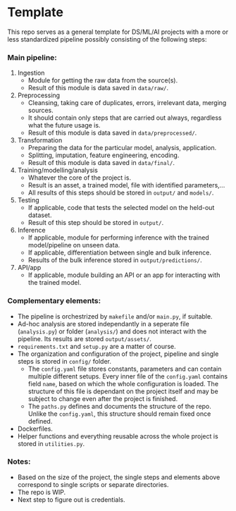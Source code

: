 # Template
This repo serves as a general template for DS/ML/AI projects with a more or less standardized pipeline possibly consisting of the following steps:
 
### Main pipeline:
1. Ingestion
	* Module for getting the raw data from the source(s).
	* Result of this module is data saved in `data/raw/`.
2. Preprocessing
	* Cleansing, taking care of duplicates, errors, irrelevant data, merging sources. 
	* It should contain only steps that are carried out always, regardless what the future usage is.
	* Result of this module is data saved in `data/preprocessed/`.
3. Transformation
	* Preparing the data for the particular model, analysis, application. 
	* Splitting, imputation, feature engineering, encoding.
	* Result of this module is data saved in `data/final/`.
4. Training/modelling/analysis
	* Whatever the core of the project is.
	* Result is an asset, a trained model, file with identified parameters,...
	* All results of this steps should be stored in `output/` and `models/`.
5. Testing
	* If applicable, code that tests the selected model on the held-out dataset.
	* Result of this step should be stored in `output/`.
6. Inference
	* If applicable, module for performing inference with the trained model/pipeline on unseen data.
	* If applicable, differentiation between single and bulk inference.
	* Results of the bulk inference stored in `output/predictions/`.
7. API/app
	* If applicable, module building an API or an app for interacting with the trained model.

### Complementary elements:
* The pipeline is orchestrized by `makefile` and/or `main.py`, if suitable.
* Ad-hoc analysis are stored independantly in a seperate file (`analysis.py`) or folder (`analysis/`) and does not interact with the pipeline. Its results are stored `output/assets/`.
* `requirements.txt` and `setup.py` are a matter of course.
* The organization and configuration of the project, pipeline and single steps is stored in `config/` folder. 
	* The `config.yaml` file stores constants, parameters and can contain multiple different setups. Every inner file of the `config.yaml` contains field `name`, based on which the whole configuration is loaded. The structure of this file is dependant on the project itself and may be subject to change even after the project is finished.
	* The `paths.py` defines and documents the structure of the repo. Unlike the `config.yaml`, this structure should remain fixed once defined.
* Dockerfiles.
* Helper functions and everything reusable across the whole project is stored in `utilities.py`.

### Notes:
* Based on the size of the project, the single steps and elements above correspond to single scripts or separate directories.
* The repo is WIP.
* Next step to figure out is credentials.

